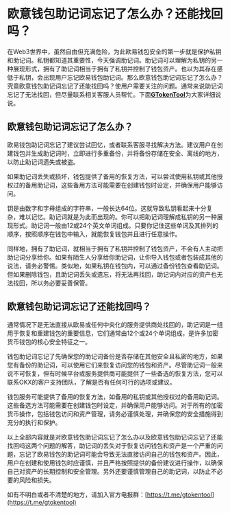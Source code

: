 # 欧意钱包助记词忘记了怎么办？还能找回吗？

在Web3世界中，虽然自由但充满危险，为此欧易钱包安全的第一步就是保护私钥和助记词。私钥都知道其重要性，今天强调助记词。助记词可以理解为私钥的另一种展现形式，拥有了助记词相当于拥有了私钥并控制了钱包资产。也以为其存在感低于私钥，会出现用户忘记欧易钱包助记词。那么欧意钱包助记词忘记了怎么办？究竟欧意钱包助记词忘记了还能找回吗？使用户需要关注的问题。通常来说助记词忘记了无法找回，但尽量联系相关客服人员帮忙。下面[**GTokenTool**](https://www.gtokentool.com)为大家详细说说。

## 欧意钱包助记词忘记了怎么办？

欧易钱包助记词忘记了建议尝试回忆，或者联系客服寻找解决方法。建议用户在创建钱包并生成助记词时，立即进行多重备份，并将备份存储在安全、离线的地方，以防止助记词遗失或被盗。

如果助记词丢失或损坏，钱包提供了备用的恢复方法，可以尝试使用私钥或其他授权过的备用助记词，这些备用方法可能需要在创建钱包时设定，并确保用户能够访问。

钥是由数字和字母组成的字符串，一般长达64位。这就导致私钥看起来十分复杂，难以记忆。助记词就是为此而出现的。你可以把助记词理解成私钥的另一种展现形式。助记词一般由12或24个英文单词组成。只要你记住这些单词及其排列的顺序，按照顺序在钱包中输入，就能恢复钱包并且进行任意操作。

同样地，拥有了助记词，就相当于拥有了私钥并控制了钱包资产，不会有人主动把助记词分享给你。如果有陌生人分享给你助记词，让你导入钱包或者包装成其他的说法，请务必警惕。类似地，如果私钥在钱包内，可以通过备份钱包查看助记词。但如果删除钱包，且助记词丢失或遗忘，将无法再找回，助记词内对应的资产也无法找回，所以务必要妥善保管。

## 欧意钱包助记词忘记了还能找回吗？

通常情况下是无法直接从欧易或任何中央化的服务提供商处找回的，助记词是一组用于恢复和重建钱包的重要信息，它们通常由12个或24个单词组成，是许多加密货币钱包的核心安全特征之一。

钱包助记词忘记了先确保您的助记词备份是否存储在其他安全且私密的地方，如果您有备份的助记词，可以使用它们来恢复访问您的钱包和资产。尽管助记词一般来说不可恢复，但有时候平台或服务提供商可能提供了一些备选的恢复方法，您可以联系OKX的客户支持团队，了解是否有任何可行的选项或建议。

钱包服务可能提供了备用的恢复方法，如备用的私钥或其他授权过的备用助记词。这些备选方法可能需要在创建钱包时设定，并确保用户能够访问。对于所有的加密货币操作，包括钱包访问和资产管理，请务必谨慎处理，并确保您的安全措施得到充分的执行和保护。

以上全部内容就是对欧意钱包助记词忘记了怎么办以及欧意钱包助记词忘记了还能找回吗这两个问题的解答，助记词的丢失对于恢复访问钱包和资产是一个严重的问题，忘记了欧易钱包的助记词可能会导致无法直接访问自己的钱包和资产。因此，用户在创建和使用钱包时应谨慎，并且严格按照提供的备份建议进行操作，以确保自己对资产的长期控制和安全管理。另外还要谨慎管理自己的助记词，以防止不必要的风险和损失。

如有不明白或者不清楚的地方，请加入官方电报群：[https://t.me/gtokentool](https://t.me/gtokentool)
